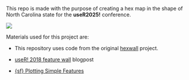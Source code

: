 
This repo is made with the purpose of creating a hex map in the shape of
North Carolina state for the **useR2025!** conference.

![](nc-hexwall.png)

Materials used for this project are:

- This repository uses code from the original
  [hexwall](https://github.com/mitchelloharawild/hexwall) project.

- <a href="https://mitchelloharawild.com/blog/user-2018-feature-wall/"
  class="uri">useR! 2018 feature wall</a> blogpost

- <a href="https://r-spatial.github.io/sf/articles/sf5.html"
  class="uri">{sf} Plotting Simple Features</a>

